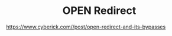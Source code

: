 <h1 align="center">OPEN Redirect</h1>

https://www.cyberick.com//post/open-redirect-and-its-bypasses
